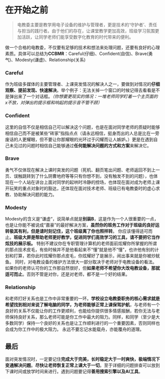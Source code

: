# 在开始之前

> 电教委主要是教学用电子设备的维护与管理者，更是技术的‘守护者’、责任与担当的践行者。由于他们的存在，让课堂教学更加高效，班级学习氛围更加活跃，让同学老师们能享受数字化教育的时代带来的便利。

做一个合格的电教委，不仅要有足够的技术和想法来处理问题，还要有良好的心理素质。具体可以总结为**CCBMR**：Careful(仔细)、Confident(自信)、Brave(勇气)、Modesty(谦虚)、Relationship(关系)

### Careful

作为班级多媒体的主要管理者、上课突发情况的解决人之一，要做到对情况的**仔细观察、提前发现、快速解决**。举个例子：无法关掉一个窗口的时候记得去看看是不是弹出来了一个对话框。_（你想要更现实的情况：一堆老师同学盯着一个主页面的x不放，对弹出的提示框和响起的提示音不管不顾）_

### Confident

这里的自信不仅是相信自己可以解决这个问题，也是在面对同学老师的质疑时能够相信自己而不是被某些“砖家”指指点点（请永远相信，挺身而出的人总是比在一旁废话的人更耀眼，但不要让你那耀眼的光环过于闪耀而让人嫉妒。）更是在遇到自己未见过的问题时相信自己能够通过**任何能解决问题的方式和方案**来解决它。

### Brave

勇气不仅体现在解决上课时突发的问题（死机、翻页笔出问题、老师返回不到上一页、误触跳转到了什么阴曹地府等等只有你想不到，没有触发不到的问题），也体现在一个人站在讲台上面对同学的起哄时冷静的控场，也体现在面对成为老师上课开玩笑的重点对象时的豁达，还体现在面对技术老师、班级已有电教委时的虚心求教、协助解决问题的能力。

### Modesty
Modesty的含义是“谦虚“，说简单点就是**别装B**，这是作为一个人很重要的一点，也是让你能不被说成“嘉豪”的最好解决方案，**虽然你的班务工作对于班级的良好运转极其有利，但是请时刻记住，这个班级离了你也照样转**。
你应该懂得适可而止。**班级大屏是帮助老师更好教学，促进同学们高效学习的工具，请不要把它当作炫技的展示板。** 
特别不建议你在专职管理计算机的老师面前炫耀你所掌握的所谓的那点技术皮毛，有些时候并不是他看起来不“懂”就是他不“懂”，也许他有别的计划和打算，若你此时炫耀你那点皮毛，你炫耀好了是展示，闹出事来就是你被炒鱿鱼。
同时，对电教设备的维护方法很大一部分取决于老师对于电教设备的看法。如果你的老师认可你的工作那自然很好，但**如果老师不希望你大改电教设备，那就适可而止**。否则不管是对你，还是对老师，都不是一个好的结果。


### Relationship
和老师打好关系也是工作中非常重要的一环。**学校设立电教委职务的核心需求就是希望找到相对来说了解电脑的同学，为老师能够正常上课保驾护航**，与老师有一个良好的关系不仅能让你的工作更顺利，也能给你提供很多情感报酬，若你无法与老师保持良好关系，那么老师可能是你工作中最大的阻力。同样，和同学（至少是大多数同学）保持一个良好的关系也是让工作顺利进行的一个重要因素，否则同样也会成为你工作中的极大阻力。
  永远不要忘记水能载舟，亦能覆舟的道理。

## 最后

面对突发情况时，一定要记住**完成大于完美，长时稳定大于一时爽快，极端情况下变通解决问题**。**尽快让老师恢复正常上课大于一切**。至于详细的问题排查可以放到下课时间或放学时间来进行。遇到问题要记得**善用搜索引擎以及AI工具**。

